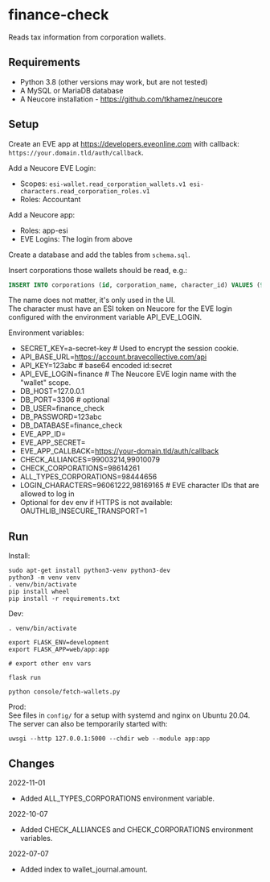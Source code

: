 # finance-check

Reads tax information from corporation wallets.

## Requirements

- Python 3.8 (other versions may work, but are not tested)
- A MySQL or MariaDB database
- A Neucore installation - https://github.com/tkhamez/neucore

## Setup

Create an EVE app at https://developers.eveonline.com with callback: 
`https://your.domain.tld/auth/callback`.

Add a Neucore EVE Login:
- Scopes: `esi-wallet.read_corporation_wallets.v1 esi-characters.read_corporation_roles.v1`
- Roles: Accountant

Add a Neucore app:
- Roles: app-esi
- EVE Logins: The login from above

Create a database and add the tables from `schema.sql`.

Insert corporations those wallets should be read, e.g.:
```sql
INSERT INTO corporations (id, corporation_name, character_id) VALUES (98169165, 'BNI', 92888420);
```
The name does not matter, it's only used in the UI.  
The character must have an ESI token on Neucore for the EVE login configured with the environment variable 
API_EVE_LOGIN.

Environment variables:
- SECRET_KEY=a-secret-key # Used to encrypt the session cookie.
- API_BASE_URL=https://account.bravecollective.com/api
- API_KEY=123abc # base64 encoded id:secret
- API_EVE_LOGIN=finance # The Neucore EVE login name with the "wallet" scope.
- DB_HOST=127.0.0.1
- DB_PORT=3306 # optional
- DB_USER=finance_check
- DB_PASSWORD=123abc
- DB_DATABASE=finance_check
- EVE_APP_ID=
- EVE_APP_SECRET=
- EVE_APP_CALLBACK=https://your-domain.tld/auth/callback
- CHECK_ALLIANCES=99003214,99010079
- CHECK_CORPORATIONS=98614261
- ALL_TYPES_CORPORATIONS=98444656
- LOGIN_CHARACTERS=96061222,98169165 # EVE character IDs that are allowed to log in
- Optional for dev env if HTTPS is not available: OAUTHLIB_INSECURE_TRANSPORT=1

## Run

Install:
```
sudo apt-get install python3-venv python3-dev
python3 -m venv venv
. venv/bin/activate
pip install wheel
pip install -r requirements.txt
```

Dev:
```
. venv/bin/activate

export FLASK_ENV=development
export FLASK_APP=web/app:app

# export other env vars

flask run

python console/fetch-wallets.py
```

Prod:  
See files in `config/` for a setup with systemd and nginx on Ubuntu 20.04.  
The server can also be temporarily started with:
```
uwsgi --http 127.0.0.1:5000 --chdir web --module app:app
```

## Changes

2022-11-01
- Added ALL_TYPES_CORPORATIONS environment variable.

2022-10-07
- Added CHECK_ALLIANCES and CHECK_CORPORATIONS environment variables.

2022-07-07
- Added index to wallet_journal.amount.
